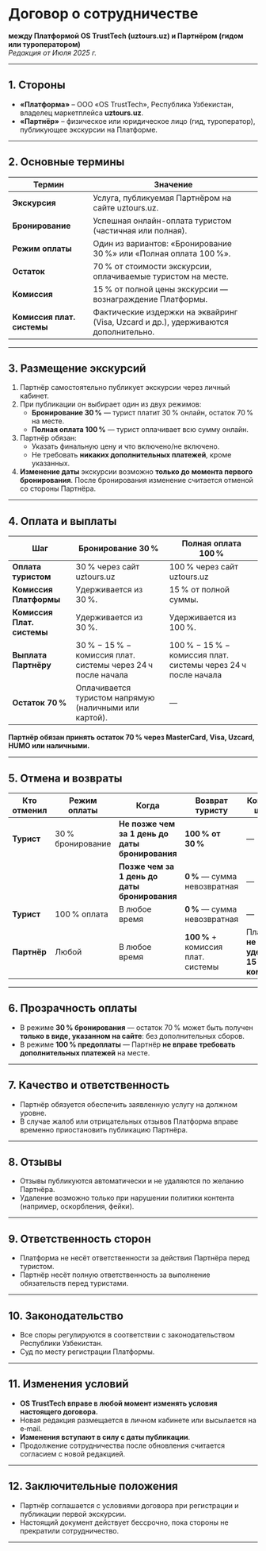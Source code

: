 # Договор о сотрудничестве

**между Платформой OS TrustTech (uztours.uz) и Партнёром (гидом или туроператором)**  
_Редакция от Июля 2025 г._

---

## 1. Стороны

- **«Платформа»** – ООО «OS TrustTech», Республика Узбекистан, владелец маркетплейса **uztours.uz**.
- **«Партнёр»** – физическое или юридическое лицо (гид, туроператор), публикующее экскурсии на Платформе.

---

## 2. Основные термины

| Термин                     | Значение                                                                            |
| -------------------------- | ----------------------------------------------------------------------------------- |
| **Экскурсия**              | Услуга, публикуемая Партнёром на сайте uztours.uz.                                  |
| **Бронирование**           | Успешная онлайн-оплата туристом (частичная или полная).                             |
| **Режим оплаты**           | Один из вариантов: «Бронирование 30 %» или «Полная оплата 100 %».                   |
| **Остаток**                | 70 % от стоимости экскурсии, оплачиваемые туристом на месте.                        |
| **Комиссия**               | 15 % от полной цены экскурсии — вознаграждение Платформы.                           |
| **Комиссия плат. системы** | Фактические издержки на эквайринг (Visa, Uzcard и др.), удерживаются дополнительно. |

---

## 3. Размещение экскурсий

1. Партнёр самостоятельно публикует экскурсии через личный кабинет.
2. При публикации он выбирает один из двух режимов:
   - **Бронирование 30 %** — турист платит 30 % онлайн, остаток 70 % на месте.
   - **Полная оплата 100 %** — турист оплачивает всю сумму онлайн.
3. Партнёр обязан:
   - Указать финальную цену и что включено/не включено.
   - Не требовать **никаких дополнительных платежей**, кроме указанных.
4. **Изменение даты** экскурсии возможно **только до момента первого бронирования**. После бронирования изменение считается отменой со стороны Партнёра.

---

## 4. Оплата и выплаты

| Шаг                        | **Бронирование 30 %**                                        | **Полная оплата 100 %**                                       |
| -------------------------- | ------------------------------------------------------------ | ------------------------------------------------------------- |
| **Оплата туристом**        | 30 % через сайт uztours.uz                                   | 100 % через сайт uztours.uz                                   |
| **Комиссия Платформы**     | Удерживается из 30 %.                                        | 15 % от полной суммы.                                         |
| **Комиссия Плат. системы** | Удерживается из 30 %.                                        | Удерживается из 100 %.                                        |
| **Выплата Партнёру**       | 30 % − 15 % − комиссия плат. системы через 24 ч после начала | 100 % − 15 % − комиссия плат. системы через 24 ч после начала |
| **Остаток 70 %**           | Оплачивается туристом напрямую (наличными или картой).       | —                                                             |

**Партнёр обязан принять остаток 70 % через MasterCard, Visa, Uzcard, HUMO или наличными.**

---

## 5. Отмена и возвраты

| Кто отменил | Режим оплаты      | Когда                                           | Возврат туристу                    | Комиссия и штрафы                         |
| ----------- | ----------------- | ----------------------------------------------- | ---------------------------------- | ----------------------------------------- |
| **Турист**  | 30 % бронирование | **Не позже чем за 1 день до даты бронирования** | **100 % от 30 %**                  | —                                         |
|             |                   | **Позже чем за 1 день до даты бронирования**    | **0 %** — сумма невозвратная       | —                                         |
| **Турист**  | 100 % оплата      | В любое время                                   | **0 %** — сумма невозвратная       | —                                         |
| **Партнёр** | Любой             | В любое время                                   | **100 %** + комиссия плат. системы | Платформа **не удерживает 15 % комиссии** |

---

## 6. Прозрачность оплаты

- В режиме **30 % бронирования** — остаток 70 % может быть получен **только в виде, указанном на сайте**: без дополнительных сборов.
- В режиме **100 % предоплаты** — Партнёр **не вправе требовать дополнительных платежей** на месте.

---

## 7. Качество и ответственность

- Партнёр обязуется обеспечить заявленную услугу на должном уровне.
- В случае жалоб или отрицательных отзывов Платформа вправе временно приостановить публикацию Партнёра.

---

## 8. Отзывы

- Отзывы публикуются автоматически и не удаляются по желанию Партнёра.
- Удаление возможно только при нарушении политики контента (например, оскорбления, фейки).

---

## 9. Ответственность сторон

- Платформа не несёт ответственности за действия Партнёра перед туристом.
- Партнёр несёт полную ответственность за выполнение обязательств перед туристами.

---

## 10. Законодательство

- Все споры регулируются в соответствии с законодательством Республики Узбекистан.
- Суд по месту регистрации Платформы.

---

## 11. Изменения условий

- **OS TrustTech вправе в любой момент изменять условия настоящего договора.**
- Новая редакция размещается в личном кабинете или высылается на e‑mail.
- **Изменения вступают в силу с даты публикации**.
- Продолжение сотрудничества после обновления считается согласием с новой редакцией.

---

## 12. Заключительные положения

- Партнёр соглашается с условиями договора при регистрации и публикации первой экскурсии.
- Настоящий документ действует бессрочно, пока стороны не прекратили сотрудничество.

---
